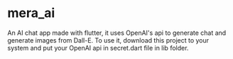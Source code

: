 # mera_ai

An AI chat app made with flutter, it uses OpenAI's api to generate chat and generate images from Dall-E.
To use it, download this project to your system and put your OpenAI api in secret.dart file in lib folder.
